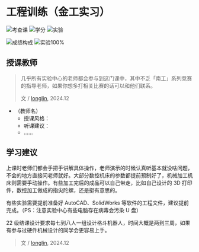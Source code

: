 # 工程训练（金工实习）

<!--
1. 通过 [Shields.io](https://shields.io/) 生成如下的徽章，标注课程的基本信息。
2. 请根据课程的具体内容增删仓库的子文件夹。子文件夹建议使用小写英文，并且添加 README.md。
3. 关于课程的描述可以不止以下几个方面，酌情增删。
4. hoa.moe 生成本课程对应页面后，请将页面链接复制到 GitHub 仓库的 About/Website 中。
5. 可以在 GitHub 页面的 About/Topics 中为课程添加话题名称。
-->

![考查课](https://img.shields.io/badge/%E8%80%83%E6%9F%A5%E8%AF%BE-green)
![学分](https://img.shields.io/badge/%E5%AD%A6%E5%88%86-2-moccasin)
![实验](https://img.shields.io/badge/%E5%AE%9E%E9%AA%8C-purple)

![成绩构成](https://img.shields.io/badge/%E6%88%90%E7%BB%A9%E6%9E%84%E6%88%90-gold)
![实验100%](https://img.shields.io/badge/%E5%AE%9E%E9%AA%8C-100%25-wheat)


## 授课教师

> 几乎所有实验中心的老师都会参与到这门课中，其中不乏「南工」系列竞赛的指导老师，如果你想多打相关比赛的话可以和他们联系。
> 
> 文 / [longlin](https://github.com/longlin10086), 2024.12

- （教师名）
  - 授课风格：
  - 听课建议：
  - ……

## 学习建议

上课时老师们都会手把手讲解具体操作，老师演示的时候认真听基本就没啥问题，不会的地方直接问老师就好。大部分数控机床的参数都提前预制好了，机械加工机床则需要手动操作。有些加工完后的成品可以自己带走，比如自己设计的 3D 打印件，数控加工做成的指尖陀螺，还是挺有意思的。

有些实验需要提前准备好 AutoCAD、SolidWorks 等软件的工程文件，建议提前完成。（PS：注意实验中心有些电脑存在病毒会污染 U 盘）

22 级结课设计要求每七到八人一组设计格斗机器人，时间大概是两到三周，如果有参与过硬件机械设计的同学会更容易上手。

> 文 / [longlin](https://github.com/longlin10086), 2024.12
